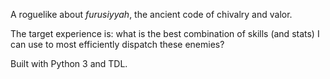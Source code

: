 A roguelike about *furusiyyah*, the ancient code of chivalry and valor.

The target experience is: what is the best combination of skills (and stats) I can use to most efficiently dispatch these enemies?

Built with Python 3 and TDL.
